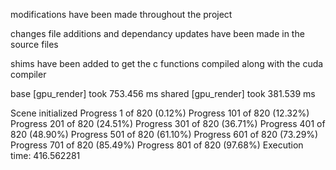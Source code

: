 modifications have been made throughout the project 

changes file additions and dependancy updates have been made in the source files

shims have been added to get the c functions compiled along with the cuda compiler

base [gpu_render] took 753.456 ms 
shared [gpu_render] took 381.539 ms

Scene initialized
Progress 1 of 820 (0.12%)
Progress 101 of 820 (12.32%)
Progress 201 of 820 (24.51%)
Progress 301 of 820 (36.71%)
Progress 401 of 820 (48.90%)
Progress 501 of 820 (61.10%)
Progress 601 of 820 (73.29%)
Progress 701 of 820 (85.49%)
Progress 801 of 820 (97.68%)
Execution time: 416.562281